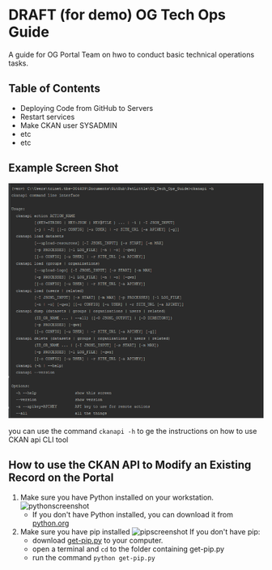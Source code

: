 # DRAFT (for demo) OG Tech Ops Guide

A guide for OG Portal Team on hwo to conduct basic technical operations tasks.

## Table of Contents

* Deploying Code from GitHub to Servers
* Restart services
* Make CKAN user SYSADMIN
* etc
* etc

## Example Screen Shot
![screenshot](img/ckanapi.png)

you can use the command `ckanapi -h` to ge the instructions on how to use CKAN api CLI tool


## How to use the CKAN API to Modify an Existing Record on the Portal

1. Make sure you have Python installed on your workstation.
![pythonscreenshot](img/python.jpg)
    * If you don't have Python installed, you can download it from [python.org](https://python.org/downloads) 
2. Make sure you have pip installed
![pipscreenshot](img/pip.jpg)
 If you don't have pip:
    * download [get-pip.py](https://bootstrap.pypa.io/get-pip.py) to your computer. 
    * open a terminal and `cd` to the folder containing get-pip.py
    * run the command `python get-pip.py`